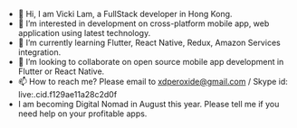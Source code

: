 - 👋 Hi, I am Vicki Lam, a FullStack developer in Hong Kong.
- 👀 I’m interested in development on cross-platform mobile app, web application using latest technology. 
- 🌱 I’m currently learning Flutter, React Native, Redux, Amazon Services integration. 
- 💞️ I’m looking to collaborate on open source mobile app development in Flutter or React Native.
- 📫 How to reach me? Please email to xdperoxide@gmail.com / Skype id: live:.cid.f129ae11a28c2d0f
- I am becoming Digital Nomad in August this year. Please tell me if you need help on your profitable apps.


<!---
xdperoxide/xdperoxide is a ✨ special ✨ repository because its `README.md` (this file) appears on your GitHub profile.
You can click the Preview link to take a look at your changes.
--->

